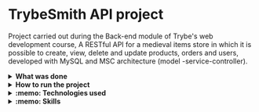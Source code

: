 # TrybeSmith API project

Project carried out during the Back-end module of Trybe's web development course, A RESTful API for a medieval items store in which it is possible to create, view, delete and update products, orders and users, developed with MySQL and MSC architecture (model -service-controller).

<details>
   <summary><strong>What was done</strong></summary></br>

   In this project I developed an API and a database for a medieval items store using Typescript and Object Oriented Programming (OOP).
  
   In this application, it is possible to carry out the basic operations that can be done in a given database: `CRUD`.
  
   The application was developed with:

   - `Node.js`
   - `TypeScript`
   - `JWT`
   - `POO`
   - `MSC Architecture`
   - `docker`
   - `docker-compose`
   - `MySql`
   - `Express`;

</details>
<details>
   <summary><strong>How to run the project</strong></summary></br>

   **With Docker:**

   **:warning: Before starting, your docker-compose needs to be at version 1.29 or higher. [See here](https://www.digitalocean.com/community/tutorials/how-to-install-and-use-docker-compose-on-ubuntu-20-04-en) or [in the documentation](https ://docs.docker.com/compose/install/) how to install it. In the first article, you can replace where you are with `1.26.0` with `1.29.2`.**

- [ ] `docker-compose up -d`
- [ ] `docker exec -it trybesmith bash`
- [ ] `npm install`
- [ ] `npm run restore`
- [ ] `npm run dev`

**Locally:**

**Needs to have a database (MySql) installed locally**

- [ ] `npm install`
- [ ] `npm run restore`
- [ ] `npm run dev`

</details>

<details>
   <summary><strong>:memo: Technologies used</strong></summary><br />
  
   - `Node.js`
   - `TypeScript`
   - `JWT`
   - `POO`
   - `MSC Architecture`
   - `docker`
   - `docker-compose`
   - `MySql`
   - `Express`;

</details>
<details>
   <summary><strong>:memo: Skills</strong></summary><br />

   - Declare variables and functions with Typescript typings;
   - Build a Node Express API using Typescript;

</details>
